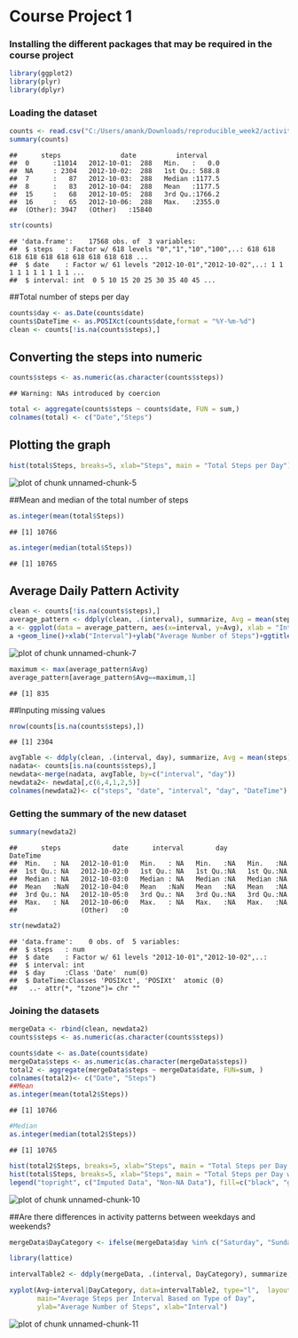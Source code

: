 Course Project 1
======================================================
### Installing the different packages that may be required in the course project

```r
library(ggplot2)
library(plyr)
library(dplyr)
```
### Loading the dataset


```r
counts <- read.csv("C:/Users/amank/Downloads/reproducible_week2/activity.csv", na.strings = "")
summary(counts)
```

```
##      steps               date          interval     
##  0      :11014   2012-10-01:  288   Min.   :   0.0  
##  NA     : 2304   2012-10-02:  288   1st Qu.: 588.8  
##  7      :   87   2012-10-03:  288   Median :1177.5  
##  8      :   83   2012-10-04:  288   Mean   :1177.5  
##  15     :   68   2012-10-05:  288   3rd Qu.:1766.2  
##  16     :   65   2012-10-06:  288   Max.   :2355.0  
##  (Other): 3947   (Other)   :15840
```

```r
str(counts)
```

```
## 'data.frame':	17568 obs. of  3 variables:
##  $ steps   : Factor w/ 618 levels "0","1","10","100",..: 618 618 618 618 618 618 618 618 618 618 ...
##  $ date    : Factor w/ 61 levels "2012-10-01","2012-10-02",..: 1 1 1 1 1 1 1 1 1 1 ...
##  $ interval: int  0 5 10 15 20 25 30 35 40 45 ...
```

##Total number of steps per day

```r
counts$day <- as.Date(counts$date)
counts$DateTime <- as.POSIXct(counts$date,format = "%Y-%m-%d")
clean <- counts[!is.na(counts$steps),]
```
## Converting the steps into numeric


```r
counts$steps <- as.numeric(as.character(counts$steps))
```

```
## Warning: NAs introduced by coercion
```

```r
total <- aggregate(counts$steps ~ counts$date, FUN = sum,)
colnames(total) <- c("Date","Steps")
```
## Plotting the graph


```r
hist(total$Steps, breaks=5, xlab="Steps", main = "Total Steps per Day")
```

![plot of chunk unnamed-chunk-5](figure/unnamed-chunk-5-1.png)

##Mean and median of the total number of steps


```r
as.integer(mean(total$Steps))
```

```
## [1] 10766
```

```r
as.integer(median(total$Steps))
```

```
## [1] 10765
```

## Average Daily Pattern Activity

```r
clean <- counts[!is.na(counts$steps),]
average_pattern <- ddply(clean, .(interval), summarize, Avg = mean(steps))
a <- ggplot(data = average_pattern, aes(x=interval, y=Avg), xlab = "Interval", ylab="Average Count of Steps") 
a +geom_line()+xlab("Interval")+ylab("Average Number of Steps")+ggtitle("Average Number of Steps per Interval")
```

![plot of chunk unnamed-chunk-7](figure/unnamed-chunk-7-1.png)

```r
maximum <- max(average_pattern$Avg)
average_pattern[average_pattern$Avg==maximum,1]
```

```
## [1] 835
```

##Inputing missing values

```r
nrow(counts[is.na(counts$steps),])
```

```
## [1] 2304
```

```r
avgTable <- ddply(clean, .(interval, day), summarize, Avg = mean(steps))
nadata<- counts[is.na(counts$steps),]
newdata<-merge(nadata, avgTable, by=c("interval", "day"))
newdata2<- newdata[,c(6,4,1,2,5)]
colnames(newdata2)<- c("steps", "date", "interval", "day", "DateTime")
```
### Getting the summary of the new dataset

```r
summary(newdata2)
```

```
##      steps             date      interval        day        DateTime 
##  Min.   : NA   2012-10-01:0   Min.   : NA   Min.   :NA   Min.   :NA  
##  1st Qu.: NA   2012-10-02:0   1st Qu.: NA   1st Qu.:NA   1st Qu.:NA  
##  Median : NA   2012-10-03:0   Median : NA   Median :NA   Median :NA  
##  Mean   :NaN   2012-10-04:0   Mean   :NaN   Mean   :NA   Mean   :NA  
##  3rd Qu.: NA   2012-10-05:0   3rd Qu.: NA   3rd Qu.:NA   3rd Qu.:NA  
##  Max.   : NA   2012-10-06:0   Max.   : NA   Max.   :NA   Max.   :NA  
##                (Other)   :0
```

```r
str(newdata2)
```

```
## 'data.frame':	0 obs. of  5 variables:
##  $ steps   : num 
##  $ date    : Factor w/ 61 levels "2012-10-01","2012-10-02",..: 
##  $ interval: int 
##  $ day     :Class 'Date'  num(0) 
##  $ DateTime:Classes 'POSIXct', 'POSIXt'  atomic (0) 
##   ..- attr(*, "tzone")= chr ""
```


### Joining the datasets

```r
mergeData <- rbind(clean, newdata2)
counts$steps <- as.numeric(as.character(counts$steps))

counts$date <- as.Date(counts$date)
mergeData$steps <- as.numeric(as.character(mergeData$steps))
total2 <- aggregate(mergeData$steps ~ mergeData$date, FUN=sum, )
colnames(total2)<- c("Date", "Steps")
##Mean
as.integer(mean(total2$Steps))
```

```
## [1] 10766
```

```r
#Median
as.integer(median(total2$Steps))
```

```
## [1] 10765
```

```r
hist(total2$Steps, breaks=5, xlab="Steps", main = "Total Steps per Day with NAs Fixed", col="Black")
hist(total$Steps, breaks=5, xlab="Steps", main = "Total Steps per Day with NAs Fixed", col="Grey", add=T)
legend("topright", c("Imputed Data", "Non-NA Data"), fill=c("black", "grey") )
```

![plot of chunk unnamed-chunk-10](figure/unnamed-chunk-10-1.png)

##Are there differences in activity patterns between weekdays and weekends?

```r
mergeData$DayCategory <- ifelse(mergeData$day %in% c("Saturday", "Sunday"), "Weekend", "Weekday")

library(lattice)

intervalTable2 <- ddply(mergeData, .(interval, DayCategory), summarize, Avg = mean(steps))

xyplot(Avg~interval|DayCategory, data=intervalTable2, type="l",  layout = c(1,2),
       main="Average Steps per Interval Based on Type of Day", 
       ylab="Average Number of Steps", xlab="Interval")
```

![plot of chunk unnamed-chunk-11](figure/unnamed-chunk-11-1.png)



